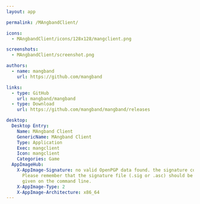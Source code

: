 ```yaml
---
layout: app

permalink: /MAngbandClient/

icons:
  - MAngbandClient/icons/128x128/mangclient.png

screenshots:
  - MAngbandClient/screenshot.png

authors:
  - name: mangband
    url: https://github.com/mangband

links:
  - type: GitHub
    url: mangband/mangband
  - type: Download
    url: https://github.com/mangband/mangband/releases

desktop:
  Desktop Entry:
    Name: MAngband Client
    GenericName: MAngband Client
    Type: Application
    Exec: mangclient
    Icon: mangclient
    Categories: Game
  AppImageHub:
    X-AppImage-Signature: no valid OpenPGP data found. the signature could not be verified.
      Please remember that the signature file (.sig or .asc) should be the first file
      given on the command line.
    X-AppImage-Type: 2
    X-AppImage-Architecture: x86_64
---
```

